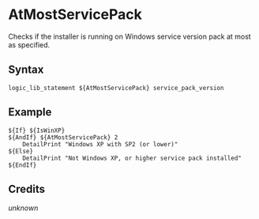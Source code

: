 # AtMostServicePack

Checks if the installer is running on Windows service version pack at most as specified.

## Syntax

	logic_lib_statement ${AtMostServicePack} service_pack_version

## Example

	${If} ${IsWinXP}
	${AndIf} ${AtMostServicePack} 2
		DetailPrint "Windows XP with SP2 (or lower)"
	${Else}
		DetailPrint "Not Windows XP, or higher service pack installed"
	${EndIf}

## Credits

*unknown*
